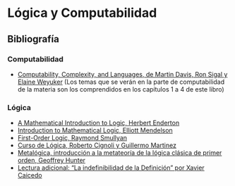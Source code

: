 Lógica y Computabilidad
=======================

Bibliografía
------------

### Computabilidad
- [Computability, Complexity, and Languages, de Martin Davis, Ron Sigal y Elaine Weyuker](bibliografia/davis-sigal-elaine_computability-complexity-and-languages_2nd-edition.pdf) (Los temas que se verán en la parte de computabilidad de la materia son los comprendidos en los capítulos 1 a 4 de este libro)

### Lógica
* [A Mathematical Introduction to Logic, Herbert Enderton](bibliografia/enderton_a-mathematical-introduction-to-logic_2nd-edition.pdf)
* [Introduction to Mathematical Logic, Elliott Mendelson](bibliografia/mendelson_introduction-to-mathematical-logic_6th-edition.pdf)
* [First-Order Logic, Raymond Smullyan](bibliografia/smullyan_first-order-logic.pdf)
* [Curso de Lógica, Roberto Cignoli y Guillermo Martinez](bibliografia/cignoli-martinez.pdf)
* [Metalógica, introducción a la metateoría de la lógica clásica de primer orden, Geoffrey Hunter](bibliografia/hunter_metalogic-an-introduction-to-the-metatheory-of-standard-first-order-logic.pdf)
* [Lectura adicional: “La indefinibilidad de la Definición” por Xavier Caicedo](bibliografia/caicedo.djvu)